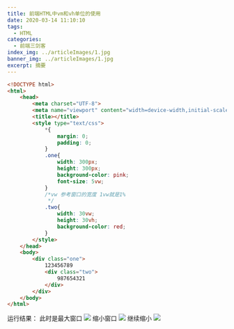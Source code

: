 ```yaml
---
title: 前端HTML中vm和vh单位的使用
date: 2020-03-14 11:10:10
tags:
  - HTML
categories:
  - 前端三剑客
index_img: ../articleImages/1.jpg
banner_img: ../articleImages/1.jpg
excerpt: 摘要
---
```

<meta name="referrer" content="no-referrer"/>

```html
<!DOCTYPE html>
<html>
	<head>
		<meta charset="UTF-8">
		<meta name="viewport" content="width=device-width,initial-scale=1,minimum-scale=1,maximum-scale=1,user-scalable=no" />
		<title></title>
		<style type="text/css">
			*{
				margin: 0;
				padding: 0;
			}
			.one{
				width: 300px;
				height: 300px;
				background-color: pink;
				font-size: 5vw;
			}
			/*vw 参考窗口的宽度 1vw就是1%
			 */
			.two{
				width: 30vw;
				height: 30vh;
				background-color: red;
			}
		</style>
	</head>
	<body>
		<div class="one">
			123456789
			<div class="two">
				987654321
			</div>
		</div>
	</body>
</html>

```
运行结果：
此时是最大窗口
![](https://img-blog.csdnimg.cn/4e3769ea81b94dcca3ca23fef9b9e1d1.png)
缩小窗口
![](https://img-blog.csdnimg.cn/5df9c17d257a41d3936cc90946c09c15.png)
继续缩小
![](https://img-blog.csdnimg.cn/bca4d8de745c4e97a436c3554d0c486e.png)
